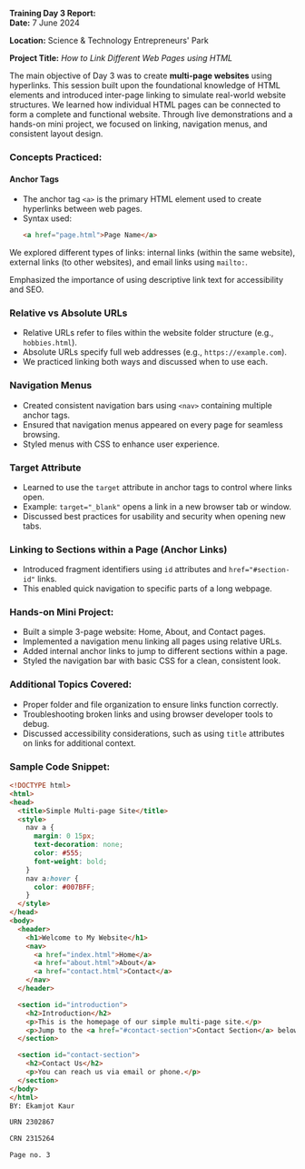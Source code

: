 **Training Day 3 Report:**  
**Date:** 7 June 2024

**Location:** Science & Technology Entrepreneurs' Park  

**Project Title:** *How to Link Different Web Pages using HTML*

The main objective of Day 3 was to create **multi-page websites** using hyperlinks. This session built upon the foundational knowledge of HTML elements and introduced inter-page linking to simulate real-world website structures. We learned how individual HTML pages can be connected to form a complete and functional website. Through live demonstrations and a hands-on mini project, we focused on linking, navigation menus, and consistent layout design.

### Concepts Practiced:

#### Anchor Tags
- The anchor tag `<a>` is the primary HTML element used to create hyperlinks between web pages.  
- Syntax used:  
  ```html
  <a href="page.html">Page Name</a>
We explored different types of links: internal links (within the same website), external links (to other websites), and email links using `mailto:`.

Emphasized the importance of using descriptive link text for accessibility and SEO.

### Relative vs Absolute URLs
- Relative URLs refer to files within the website folder structure (e.g., `hobbies.html`).
- Absolute URLs specify full web addresses (e.g., `https://example.com`).
- We practiced linking both ways and discussed when to use each.

### Navigation Menus
- Created consistent navigation bars using `<nav>` containing multiple anchor tags.
- Ensured that navigation menus appeared on every page for seamless browsing.
- Styled menus with CSS to enhance user experience.

### Target Attribute
- Learned to use the `target` attribute in anchor tags to control where links open.
- Example: `target="_blank"` opens a link in a new browser tab or window.
- Discussed best practices for usability and security when opening new tabs.

### Linking to Sections within a Page (Anchor Links)
- Introduced fragment identifiers using `id` attributes and `href="#section-id"` links.
- This enabled quick navigation to specific parts of a long webpage.

### Hands-on Mini Project:
- Built a simple 3-page website: Home, About, and Contact pages.
- Implemented a navigation menu linking all pages using relative URLs.
- Added internal anchor links to jump to different sections within a page.
- Styled the navigation bar with basic CSS for a clean, consistent look.

### Additional Topics Covered:
- Proper folder and file organization to ensure links function correctly.
- Troubleshooting broken links and using browser developer tools to debug.
- Discussed accessibility considerations, such as using `title` attributes on links for additional context.

### Sample Code Snippet:

```html
<!DOCTYPE html>
<html>
<head>
  <title>Simple Multi-page Site</title>
  <style>
    nav a {
      margin: 0 15px;
      text-decoration: none;
      color: #555;
      font-weight: bold;
    }
    nav a:hover {
      color: #007BFF;
    }
  </style>
</head>
<body>
  <header>
    <h1>Welcome to My Website</h1>
    <nav>
      <a href="index.html">Home</a>
      <a href="about.html">About</a>
      <a href="contact.html">Contact</a>
    </nav>
  </header>

  <section id="introduction">
    <h2>Introduction</h2>
    <p>This is the homepage of our simple multi-page site.</p>
    <p>Jump to the <a href="#contact-section">Contact Section</a> below.</p>
  </section>

  <section id="contact-section">
    <h2>Contact Us</h2>
    <p>You can reach us via email or phone.</p>
  </section>
</body>
</html>
BY: Ekamjot Kaur

URN 2302867

CRN 2315264

Page no. 3